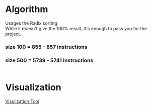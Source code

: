 # Algorithm </br>
Usages the Radix sorting </br>
While it doesn't give the 100% result, it's enough to pass you for the project.
### size 100 = 855 - 857 instructions </br>
### size 500 = 5739 - 5741 instructions </br></br>
# Visualization </br>
[Visulization Tool](https://github.com/o-reo/push_swap_visualizer) </br>
